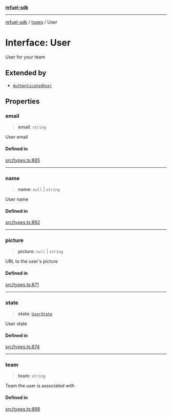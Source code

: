 [**refuel-sdk**](../../README.md)

***

[refuel-sdk](../../modules.md) / [types](../README.md) / User

# Interface: User

User for your team

## Extended by

- [`AuthenticatedUser`](AuthenticatedUser.md)

## Properties

### email

> **email**: `string`

User email

#### Defined in

[src/types.ts:865](https://github.com/refuel-ai/refuel-sdk/blob/6bdaa976108229093d96ed4ea0b79dde2d2eeea9/src/types.ts#L865)

***

### name

> **name**: `null` \| `string`

User name

#### Defined in

[src/types.ts:862](https://github.com/refuel-ai/refuel-sdk/blob/6bdaa976108229093d96ed4ea0b79dde2d2eeea9/src/types.ts#L862)

***

### picture

> **picture**: `null` \| `string`

URL to the user's picture

#### Defined in

[src/types.ts:871](https://github.com/refuel-ai/refuel-sdk/blob/6bdaa976108229093d96ed4ea0b79dde2d2eeea9/src/types.ts#L871)

***

### state

> **state**: [`UserState`](../enumerations/UserState.md)

User state

#### Defined in

[src/types.ts:874](https://github.com/refuel-ai/refuel-sdk/blob/6bdaa976108229093d96ed4ea0b79dde2d2eeea9/src/types.ts#L874)

***

### team

> **team**: `string`

Team the user is associated with

#### Defined in

[src/types.ts:868](https://github.com/refuel-ai/refuel-sdk/blob/6bdaa976108229093d96ed4ea0b79dde2d2eeea9/src/types.ts#L868)
